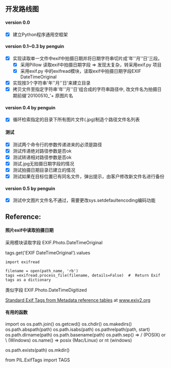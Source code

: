 ## 开发路线图

#### version 0.0 
- [x] 建立Python程序通用空框架

#### version 0.1~0.3 by penguin
- [x] 实现读取单一文件中exif中拍摄日期并将日期字符串切片成'年''月''日'三段。
    - [x] 采用Pillow 读取exif中拍摄日期字段 => 发现太复杂，转采用exif.py 项目
    - [x] 采用exif.py 中的exifread模块，读取exif中拍摄日期字段EXIF DateTimeOriginal
- [x] 实现按3个字符串'年''月''日'来建立目录
- [x] 拷贝文件至指定字符串'年''月''日'组合成的字符串路径中, 改文件名为拍摄日期前缀'20100510_'+ 原图片名

#### version 0.4 by penguin
- [x] 循环检索指定的目录下所有图片文件(.jpg)制造个路径文件名列表

#### 测试

- [x] 测试两个命令行的参数传递进来的必须是路径
- [x] 测试传递绝对路径参数是否ok
- [x] 测试转递相对路径参数是否ok
- [x] 测试.jpg无拍摄日期字段的情况
- [x] 测试拍摄日期目录已建立的情况
- [x] 测试如果在目标位置已有同名文件，弹出提示，由客户修改新文件名进行备份

#### version 0.5 by penguin

- [x] 测试中文图片文件名不通过，需要更改sys.setdefaultencoding编码功能

## Reference:

#### 照片exif中读取拍摄日期
采用模块读取字段 EXIF.Photo.DateTimeOriginal

tags.get('EXIF DateTimeOriginal').values

```
import exifread

filename = open(path_name, 'rb')
tags =exifread.process_file(filename, details=False)  #  Return Exif tags as a dictionary
```

类似字段 EXIF.Photo.DateTimeDigitized

[Standard Exif Tags from Metadata reference tables](http://www.exiv2.org/tags.html) at www.exiv2.org


#### 有用的函数
import os
os.path.join()
os.getcwd()
os.chdir()
os.makedirs()
os.path.abspath(path)
os.path.isabs(path)
os.pathrelpath(path, start)
os.path.dirname(path)
os.path.basename(path)
os.path.sep() => / (POSIX) or \\ (Windows)
os.name() => posix (Mac/Linux) or nt (windows)

os.path.exists(path)
os.mkdir()

from PIL.ExifTags import TAGS